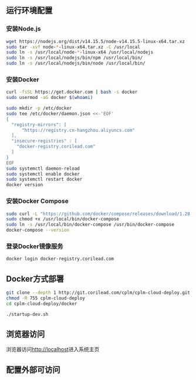 ## 运行环境配置
### 安装Node.js
```sh
wget https://nodejs.org/dist/v14.15.5/node-v14.15.5-linux-x64.tar.xz
sudo tar -xvf node-*-linux-x64.tar.xz -C /usr/local
sudo ln -s /usr/local/node-*-linux-x64 /usr/local/nodejs
sudo ln -s /usr/local/nodejs/bin/npm /usr/local/bin/
sudo ln -s /usr/local/nodejs/bin/node /usr/local/bin/
```

### 安装Docker
```sh
curl -fsSL https://get.docker.com | bash -s docker
sudo usermod -aG docker $(whoami)

sudo mkdir -p /etc/docker
sudo tee /etc/docker/daemon.json <<-'EOF'
{
  "registry-mirrors": [
      "https://registry.cn-hangzhou.aliyuncs.com"
  ],
  "insecure-registries" : [
    "docker-registry.corilead.com"
  ]
}
EOF
sudo systemctl daemon-reload
sudo systemctl enable docker
sudo systemctl restart docker
docker version
```

### 安装Docker Compose
```sh
sudo curl -L "https://github.com/docker/compose/releases/download/1.28.4/docker-compose-$(uname -s)-$(uname -m)" -o /usr/local/bin/docker-compose
sudo chmod +x /usr/local/bin/docker-compose
sudo ln -s /usr/local/bin/docker-compose /usr/bin/docker-compose
docker-compose --version
```

### 登录Docker镜像服务
```sh
docker login docker-registry.corilead.com
```

## Docker方式部署
```sh
git clone --depth 1 http://git.corilead.com/cplm/cplm-cloud-deploy.git
chmod -R 755 cplm-cloud-deploy
cd cplm-cloud-deploy/docker

./startup-dev.sh
```

## 浏览器访问
浏览器访问[http://localhost](http://localhost)进入系统主页

## 配置外部可访问
